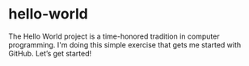 # hello-world
The Hello World project is a time-honored tradition in computer programming. I'm doing this simple exercise that gets me started with GitHub. Let’s get started!
